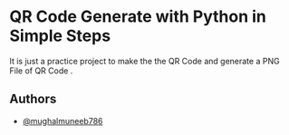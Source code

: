 
# QR Code Generate with Python in Simple Steps

It is just a practice project to make the the QR Code and generate a PNG File of QR Code .



## Authors

- [@mughalmuneeb786](https://github.com/mughalmuneeb786)

